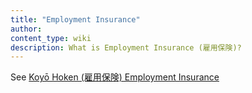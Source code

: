 ```yaml
---
title: "Employment Insurance"
author:
content_type: wiki
description: What is Employment Insurance (雇用保険)?
---
```

See [Koyō Hoken (雇用保険) Employment Insurance](../koyo-hoken-employment-insurance)